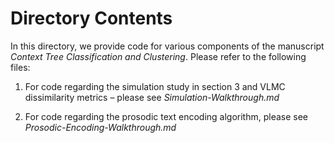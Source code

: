 # Directory Contents

In this directory, we provide code for various components of the
manuscript *Context Tree Classification and Clustering*. Please refer to
the following files:

1.  For code regarding the simulation study in section 3 and VLMC
    dissimilarity metrics – please see *Simulation-Walkthrough.md*

2.  For code regarding the prosodic text encoding algorithm, please see
    *Prosodic-Encoding-Walkthrough.md*
